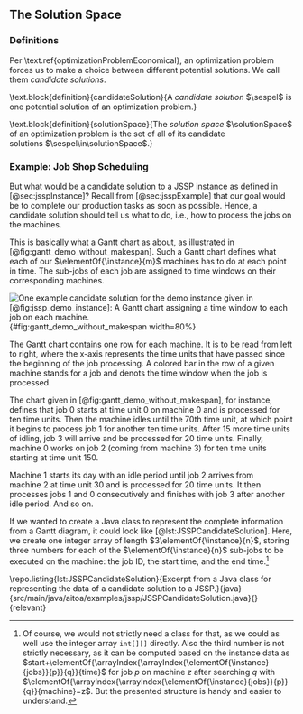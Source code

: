 ## The Solution Space

### Definitions

Per \text.ref{optimizationProblemEconomical}, an optimization problem forces us to make a choice between different potential solutions.
We call them *candidate solutions*.

\text.block{definition}{candidateSolution}{A *candidate solution*&nbsp;$\sespel$ is one potential solution of an optimization problem.}

\text.block{definition}{solutionSpace}{The *solution space*&nbsp;$\solutionSpace$ of an optimization problem is the set of all of its candidate solutions&nbsp;$\sespel\in\solutionSpace$.}

### Example: Job Shop Scheduling

But what would be a candidate solution to a JSSP instance as defined in [@sec:jsspInstance]?
Recall from [@sec:jsspExample] that our goal would be to complete our production tasks as soon as possible.
Hence, a candidate solution should tell us what to do, i.e., how to process the jobs on the machines.

This is basically what a Gantt chart as about, as illustrated in [@fig:gantt_demo_without_makespan].
Such a Gantt chart defines what each of our&nbsp;$\elementOf{\instance}{m}$ machines has to do at each point in time.
The sub-jobs of each job are assigned to time windows on their corresponding machines.

![One example candidate solution for the demo instance given in [@fig:jssp_demo_instance]: A Gantt chart assigning a time window to each job on each machine.](\relative.path{gantt_demo_without_makespan.svgz}){#fig:gantt_demo_without_makespan width=80%}

The Gantt chart contains one row for each machine.
It is to be read from left to right, where the x-axis represents the time units that have passed since the beginning of the job processing.
A colored bar in the row of a given machine stands for a job and denots the time window when the job is processed.

The chart given in [@fig:gantt_demo_without_makespan], for instance, defines that job&nbsp;0 starts at time unit 0 on machine&nbsp;0 and is processed for ten time units.
Then the machine idles until the 70th time unit, at which point it begins to process job&nbsp;1 for another ten time units.
After 15 more time units of idling, job&nbsp;3 will arrive and be processed for 20 time units.
Finally, machine&nbsp;0 works on job&nbsp;2 (coming from machine&nbsp;3) for ten time units starting at time unit 150.

Machine&nbsp;1 starts its day with an idle period until job&nbsp;2 arrives from machine&nbsp;2 at time unit 30 and is processed for 20 time units.
It then processes jobs&nbsp;1 and 0 consecutively and finishes with job&nbsp;3 after another idle period.
And so on.

If we wanted to create a Java class to represent the complete information from a Gantt diagram, it could look like [@lst:JSSPCandidateSolution].
Here, we create one integer array of length&nbsp;$3\elementOf{\instance}{n}$, storing three numbers for each of the&nbsp;$\elementOf{\instance}{n}$ sub-jobs to be executed on the machine: the job ID, the start time, and the end time.[^JSSPCandidateSolution]

\repo.listing{lst:JSSPCandidateSolution}{Excerpt from a Java class for representing the data of a candidate solution to a JSSP.}{java}{src/main/java/aitoa/examples/jssp/JSSPCandidateSolution.java}{}{relevant}

[^JSSPCandidateSolution]: Of course, we would not strictly need a class for that, as we could as well use the integer array `int[][]` directly.
Also the third number is not strictly necessary, as it can be computed based on the instance data as $start+\elementOf{\arrayIndex{\arrayIndex{\elementOf{\instance}{jobs}}{p}}{q}}{time}$ for job&nbsp;$p$ on machine $z$ after searching&nbsp;$q$ with $\elementOf{\arrayIndex{\arrayIndex{\elementOf{\instance}{jobs}}{p}}{q}}{machine}=z$.
But the presented structure is handy and easier to understand.